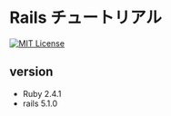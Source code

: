 # Rails チュートリアル 
[![MIT License](http://img.shields.io/badge/license-MIT-blue.svg?style=flat)](LICENSE)

## version

- Ruby 2.4.1
- rails 5.1.0
